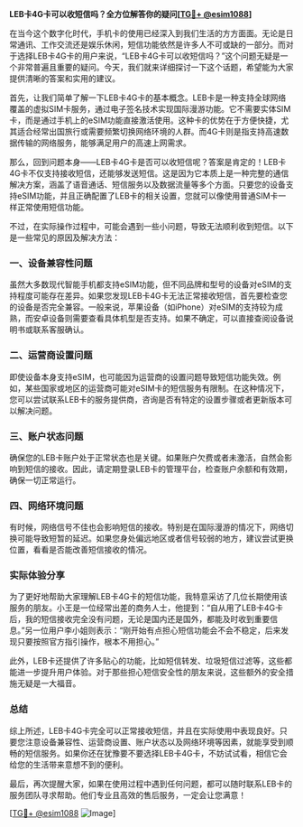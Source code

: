 **LEB卡4G卡可以收短信吗？全方位解答你的疑问[[TG💪+ @esim1088](https://t.me/s/esim1088)]**

在当今这个数字化时代，手机卡的使用已经深入到我们生活的方方面面。无论是日常通讯、工作交流还是娱乐休闲，短信功能依然是许多人不可或缺的一部分。而对于选择LEB卡4G卡的用户来说，“LEB卡4G卡可以收短信吗？”这个问题无疑是一个非常普遍且重要的疑问。今天，我们就来详细探讨一下这个话题，希望能为大家提供清晰的答案和实用的建议。

首先，让我们简单了解一下LEB卡4G卡的基本概念。LEB卡是一种支持全球网络覆盖的虚拟SIM卡服务，通过电子签名技术实现国际漫游功能。它不需要实体SIM卡，而是通过手机上的eSIM功能直接激活使用。这种卡的优势在于方便快捷，尤其适合经常出国旅行或需要频繁切换网络环境的人群。而4G卡则是指支持高速数据传输的网络服务，能够满足用户的高速上网需求。

那么，回到问题本身——LEB卡4G卡是否可以收短信呢？答案是肯定的！LEB卡4G卡不仅支持接收短信，还能够发送短信。这是因为它本质上是一种完整的通信解决方案，涵盖了语音通话、短信服务以及数据流量等多个方面。只要您的设备支持eSIM功能，并且正确配置了LEB卡的相关设置，您就可以像使用普通SIM卡一样正常使用短信功能。

不过，在实际操作过程中，可能会遇到一些小问题，导致无法顺利收到短信。以下是一些常见的原因及解决方法：

### 一、设备兼容性问题

虽然大多数现代智能手机都支持eSIM功能，但不同品牌和型号的设备对eSIM的支持程度可能存在差异。如果您发现LEB卡4G卡无法正常接收短信，首先要检查您的设备是否完全兼容。一般来说，苹果设备（如iPhone）对eSIM的支持较为成熟，而安卓设备则需要查看具体机型是否支持。如果不确定，可以直接查阅设备说明书或联系客服确认。

### 二、运营商设置问题

即使设备本身支持eSIM，也可能因为运营商的设置问题导致短信功能失效。例如，某些国家或地区的运营商可能对eSIM卡的短信服务有限制。在这种情况下，您可以尝试联系LEB卡的服务提供商，咨询是否有特定的设置步骤或者更新版本可以解决问题。

### 三、账户状态问题

确保您的LEB卡账户处于正常状态也是关键。如果账户欠费或者未激活，自然会影响到短信的接收。因此，请定期登录LEB卡的管理平台，检查账户余额和有效期，确保一切正常运行。

### 四、网络环境问题

有时候，网络信号不佳也会影响短信的接收。特别是在国际漫游的情况下，网络切换可能导致短暂的延迟。如果您身处偏远地区或者信号较弱的地方，建议尝试更换位置，看看是否能改善短信接收的情况。

### 实际体验分享

为了更好地帮助大家理解LEB卡4G卡的短信功能，我特意采访了几位长期使用该服务的朋友。小王是一位经常出差的商务人士，他提到：“自从用了LEB卡4G卡后，我的短信接收完全没有问题，无论是国内还是国外，都能及时收到重要信息。”另一位用户李小姐则表示：“刚开始有点担心短信功能会不会不稳定，后来发现只要按照官方指引操作，根本不用担心。”

此外，LEB卡还提供了许多贴心的功能，比如短信转发、垃圾短信过滤等，这些都能进一步提升用户体验。对于那些担心短信安全性的朋友来说，这些额外的安全措施无疑是一大福音。

### 总结

综上所述，LEB卡4G卡完全可以正常接收短信，并且在实际使用中表现良好。只要您注意设备兼容性、运营商设置、账户状态以及网络环境等因素，就能享受到顺畅的短信服务。如果你还在犹豫要不要选择LEB卡4G卡，不妨试试看，相信它会给您的生活带来意想不到的便利。

最后，再次提醒大家，如果在使用过程中遇到任何问题，都可以随时联系LEB卡的服务团队寻求帮助。他们专业且高效的售后服务，一定会让您满意！

[[TG💪+ @esim1088](https://t.me/s/esim1088) ![Image](https://i.postimg.cc/4NQfJmqS/Snipaste-2025-05-13-00-14-12.png)]